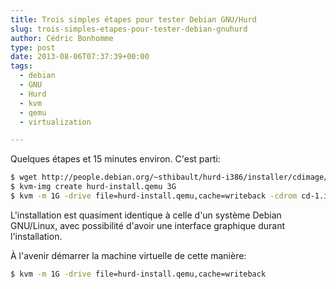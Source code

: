 ```yaml
---
title: Trois simples étapes pour tester Debian GNU/Hurd
slug: trois-simples-etapes-pour-tester-debian-gnuhurd
author: Cédric Bonhomme
type: post
date: 2013-08-06T07:37:39+00:00
tags:
  - debian
  - GNU
  - Hurd
  - kvm
  - qemu
  - virtualization

---
```

Quelques étapes et 15 minutes environ. C'est parti:

```bash
$ wget http://people.debian.org/~sthibault/hurd-i386/installer/cdimage/cd-1.iso
$ kvm-img create hurd-install.qemu 3G
$ kvm -m 1G -drive file=hurd-install.qemu,cache=writeback -cdrom cd-1.iso -boot d
```

L'installation est quasiment identique à celle d'un système Debian GNU/Linux, avec
possibilité d'avoir une interface graphique durant l'installation.

À l'avenir démarrer la machine virtuelle de cette manière:

```bash
$ kvm -m 1G -drive file=hurd-install.qemu,cache=writeback
```
